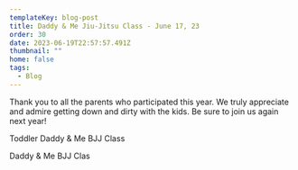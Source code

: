 ```yaml
---
templateKey: blog-post
title: Daddy & Me Jiu-Jitsu Class - June 17, 23
order: 30
date: 2023-06-19T22:57:57.491Z
thumbnail: ""
home: false
tags:
  - Blog
---
```

T﻿hank you to all the parents who participated this year. We truly appreciate and admire getting down and dirty with the kids. Be sure to join us again next year! 

T﻿oddler Daddy & Me BJJ Class



D﻿addy & Me BJJ Clas